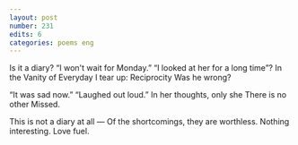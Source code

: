 ```yaml
---
layout: post
number: 231
edits: 6
categories: poems eng
---
```


Is it a diary?
“I won't wait for Monday.”
“I looked at her for a long time”?
In the Vanity of Everyday 
I tear up:
Reciprocity
Was he wrong?

“It was sad now.”
“Laughed out loud.”
In her thoughts, only she 
There is no other 
Missed.

This is not a diary at all —
Of the shortcomings, they are worthless.
Nothing interesting.
Love fuel.
